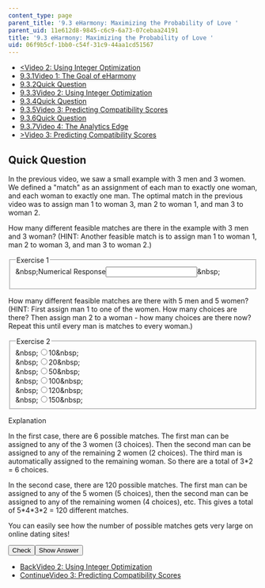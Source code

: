 ```yaml
---
content_type: page
parent_title: '9.3 eHarmony: Maximizing the Probability of Love '
parent_uid: 11e612d8-9845-c6c9-6a73-07cebaa24191
title: '9.3 eHarmony: Maximizing the Probability of Love '
uid: 06f9b5cf-1bb0-c54f-31c9-44aa1cd51567
---
```

<ul class="navigation pagination"><li id="top_bck_btn"><a href="./resolveuid/53b49e57bb91291ac131759296912fa6"><<span>Video 2: Using Integer Optimization</span></a></li><li id="flp_btn_1"><a href="./resolveuid/11e612d89845c6c96a7307cebaa24191">9.3.1<span>Video 1: The Goal of eHarmony</span></a></li><li id="flp_btn_2"><a href="./resolveuid/c616e1a84cbef628f458bec9f000bbaf">9.3.2<span>Quick Question</span></a></li><li id="flp_btn_3"><a href="./resolveuid/53b49e57bb91291ac131759296912fa6">9.3.3<span>Video 2: Using Integer Optimization</span></a></li><li id="flp_btn_4" class="button_selected"><a href="./resolveuid/06f9b5cf1bb0c54f31c944aa1cd51567">9.3.4<span>Quick Question</span></a></li><li id="flp_btn_5"><a href="./resolveuid/4ee865af69155a39e352d98aad5670d0">9.3.5<span>Video 3: Predicting Compatibility Scores</span></a></li><li id="flp_btn_6"><a href="./resolveuid/ff041fd1d8ec57190e25cb482bdb9cd2">9.3.6<span>Quick Question</span></a></li><li id="flp_btn_7"><a href="./resolveuid/77d81d8b92b7acee0e6b7bc04c4a9533">9.3.7<span>Video 4: The Analytics Edge</span></a></li><li id="top_continue_btn"><a href="./resolveuid/4ee865af69155a39e352d98aad5670d0">><span>Video 3: Predicting Compatibility Scores</span></a></li></ul><h2 class="subhead">Quick Question</h2><div class="self_assessment">
<p display_name="Quick Question" url_name="Quick_Question_705">In the previous video, we saw a small example with 3 men and 3 women. We defined a "match" as an assignment of each man to exactly one woman, and each woman to exactly one man. The optimal match in the previous video was to assign man 1 to woman 3, man 2 to woman 1, and man 3 to woman 2. </p>
<div id="Q1_div" class="problem_question"><p display_name="Quick Question" url_name="Quick_Question_706">How many different feasible matches are there in the example with 3 men and 3 woman? (HINT: Another feasible match is to assign man 1 to woman 1, man 2 to woman 3, and man 3 to woman 2.)</p><fieldset><legend class="visually-hidden">Exercise 1</legend><div class="choice"><label id="Q1_label"><span id="Q1_aria_status" tabindex="-1" class="visually-hidden">&amp;nbsp;</span><span class="visually-hidden">Numerical Response</span><input type="text" id="Q1_input" value="" onkeypress="numericTypedOrDropDownSelected(1)" class="problem_text_input" /><input type="hidden" id="Q1_ans" value="6" /><input type="hidden" id="Q1_tolerance" value="0" /><span id="Q1_normal_status" class="nostatus" aria-hidden="true">&amp;nbsp;</span></label></div><p id="S1_ans" tabindex="-1" class="problem_answer"></p></fieldset></div><div id="Q2_div" class="problem_question">
<p display_name="Quick Question" url_name="Quick_Question_708">How many different feasible matches are there with 5 men and 5 women? (HINT: First assign man 1 to one of the women. How many choices are there? Then assign man 2 to a woman - how many choices are there now? Repeat this until every man is matches to every woman.)</p><fieldset><legend class="visually-hidden">Exercise 2</legend><div class="choice"><label id="Q2_input_1_label"><span id="Q2_input_1_aria_status" tabindex="-1" class="visually-hidden">&amp;nbsp;</span><input type="radio" id="Q2_input_1" onclick="optionSelected(2)" name="Q2_input" class="problem_radio_input" correct="false" /><span class="choice">10</span><span id="Q2_input_1_normal_status" class="nostatus" aria-hidden="true">&amp;nbsp;</span></label></div><div class="choice"><label id="Q2_input_2_label"><span id="Q2_input_2_aria_status" tabindex="-1" class="visually-hidden">&amp;nbsp;</span><input type="radio" id="Q2_input_2" onclick="optionSelected(2)" name="Q2_input" class="problem_radio_input" correct="false" /><span class="choice">20</span><span id="Q2_input_2_normal_status" class="nostatus" aria-hidden="true">&amp;nbsp;</span></label></div><div class="choice"><label id="Q2_input_3_label"><span id="Q2_input_3_aria_status" tabindex="-1" class="visually-hidden">&amp;nbsp;</span><input type="radio" id="Q2_input_3" onclick="optionSelected(2)" name="Q2_input" class="problem_radio_input" correct="false" /><span class="choice">50</span><span id="Q2_input_3_normal_status" class="nostatus" aria-hidden="true">&amp;nbsp;</span></label></div><div class="choice"><label id="Q2_input_4_label"><span id="Q2_input_4_aria_status" tabindex="-1" class="visually-hidden">&amp;nbsp;</span><input type="radio" id="Q2_input_4" onclick="optionSelected(2)" name="Q2_input" class="problem_radio_input" correct="false" /><span class="choice">100</span><span id="Q2_input_4_normal_status" class="nostatus" aria-hidden="true">&amp;nbsp;</span></label></div><div class="choice"><label id="Q2_input_5_label"><span id="Q2_input_5_aria_status" tabindex="-1" class="visually-hidden">&amp;nbsp;</span><input type="radio" id="Q2_input_5" onclick="optionSelected(2)" name="Q2_input" class="problem_radio_input" correct="true" /><span class="choice">120</span><span id="Q2_input_5_normal_status" class="nostatus" aria-hidden="true">&amp;nbsp;</span></label></div><div class="choice"><label id="Q2_input_6_label"><span id="Q2_input_6_aria_status" tabindex="-1" class="visually-hidden">&amp;nbsp;</span><input type="radio" id="Q2_input_6" onclick="optionSelected(2)" name="Q2_input" class="problem_radio_input" correct="false" /><span class="choice">150</span><span id="Q2_input_6_normal_status" class="nostatus" aria-hidden="true">&amp;nbsp;</span></label></div></fieldset></div><div id="S1_div" class="problem_solution" tabindex="-1" display_name="Quick Question" url_name="Quick_Question_710">
<div class="detailed-solution">
<p>Explanation</p>
<p>In the first case, there are 6 possible matches. The first man can be assigned to any of the 3 women (3 choices). Then the second man can be assigned to any of the remaining 2 women (2 choices). The third man is automatically assigned to the remaining woman. So there are a total of 3*2 = 6 choices.</p>
<p>In the second case, there are 120 possible matches. The first man can be assigned to any of the 5 women (5 choices), then the second man can be assigned to any of the remaining women (4 choices), etc. This gives a total of 5*4*3*2 = 120 different matches.</p>
<p>You can easily see how the number of possible matches gets very large on online dating sites!</p>
</div>
</div><div class="action"><button id="Q1_button" onclick="checkAnswer({1: 'numerical', 2: 'multiple_choice'})" class="problem_mo_button">Check</button><button id="Q1_button_show" onclick="showHideSolution({1: 'numerical', 2: 'multiple_choice'}, 1, [1])" class="problem_mo_button">Show Answer</button></div></div><ul class="navigation progress"><li id="bck_btn"><a href="./resolveuid/53b49e57bb91291ac131759296912fa6">Back<span>Video 2: Using Integer Optimization</span></a></li><li id="continue_btn"><a href="./resolveuid/4ee865af69155a39e352d98aad5670d0">Continue<span>Video 3: Predicting Compatibility Scores</span></a></li></ul>